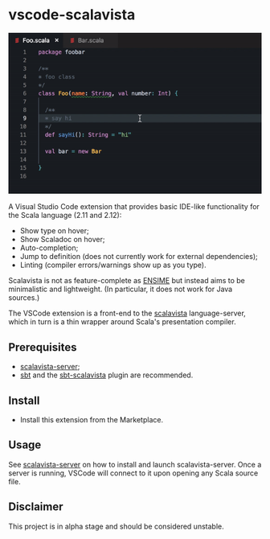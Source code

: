 # vscode-scalavista

![](demo2.gif)

A Visual Studio Code extension that provides basic IDE-like functionality for the Scala language (2.11 and 2.12):

* Show type on hover;
* Show Scaladoc on hover;
* Auto-completion;
* Jump to definition (does not currently work for external dependencies);
* Linting (compiler errors/warnings show up as you type).

Scalavista is not as feature-complete as [ENSIME](https://github.com/ensime) but instead aims 
to be minimalistic and lightweight. (In particular, it does not work for Java sources.)

The VSCode extension is a front-end to the [scalavista](https://github.com/buntec/scalavista) language-server, 
which in turn is a thin wrapper around Scala's presentation compiler.

## Prerequisites

* [scalavista-server](https://github.com/buntec/scalavista-server);
* [sbt](https://www.scala-sbt.org) and the [sbt-scalavista](https://github.com/buntec/sbt-scalavista) plugin
are recommended. 

## Install 

* Install this extension from the Marketplace.

## Usage

See [scalavista-server](https://github.com/buntec/scalavista-server) on how to install and launch scalavista-server.
Once a server is running, VSCode will connect to it upon opening any Scala source file.

## Disclaimer

This project is in alpha stage and should be considered unstable. 
